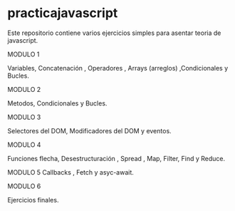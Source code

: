 # practicajavascript

Este repositorio contiene varios ejercicios simples para asentar teoria de javascript.

MODULO 1

Variables, Concatenación , Operadores , Arrays (arreglos) ,Condicionales y Bucles. 


MODULO 2 

Metodos, Condicionales y Bucles.


MODULO 3

Selectores del DOM, Modificadores del DOM y eventos. 


MODULO 4

Funciones flecha, Desestructuración , Spread , Map, Filter, Find y Reduce.


MODULO 5
Callbacks , Fetch y asyc-await.


MODULO 6

Ejercicios finales. 
